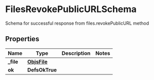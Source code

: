

# FilesRevokePublicURLSchema

Schema for successful response from files.revokePublicURL method

## Properties

| Name | Type | Description | Notes |
|------------ | ------------- | ------------- | -------------|
|**_file** | [**ObjsFile**](ObjsFile.md) |  |  |
|**ok** | **DefsOkTrue** |  |  |



